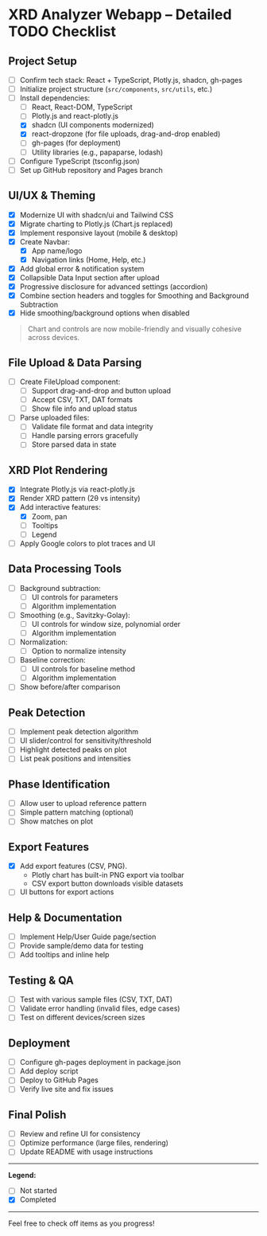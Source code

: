 # XRD Analyzer Webapp – Detailed TODO Checklist

## Project Setup
- [ ] Confirm tech stack: React + TypeScript, Plotly.js, shadcn, gh-pages
- [ ] Initialize project structure (`src/components`, `src/utils`, etc.)
- [ ] Install dependencies:
  - [ ] React, React-DOM, TypeScript
  - [ ] Plotly.js and react-plotly.js
  - [x] shadcn (UI components modernized)
  - [x] react-dropzone (for file uploads, drag-and-drop enabled)
  - [ ] gh-pages (for deployment)
  - [ ] Utility libraries (e.g., papaparse, lodash)
- [ ] Configure TypeScript (tsconfig.json)
- [ ] Set up GitHub repository and Pages branch

## UI/UX & Theming
- [x] Modernize UI with shadcn/ui and Tailwind CSS
- [x] Migrate charting to Plotly.js (Chart.js replaced)
- [x] Implement responsive layout (mobile & desktop)
- [x] Create Navbar:
  - [x] App name/logo
  - [x] Navigation links (Home, Help, etc.)
- [x] Add global error & notification system
- [x] Collapsible Data Input section after upload
- [x] Progressive disclosure for advanced settings (accordion)
- [x] Combine section headers and toggles for Smoothing and Background Subtraction
- [x] Hide smoothing/background options when disabled

> Chart and controls are now mobile-friendly and visually cohesive across devices.

## File Upload & Data Parsing
- [ ] Create FileUpload component:
  - [ ] Support drag-and-drop and button upload
  - [ ] Accept CSV, TXT, DAT formats
  - [ ] Show file info and upload status
- [ ] Parse uploaded files:
  - [ ] Validate file format and data integrity
  - [ ] Handle parsing errors gracefully
  - [ ] Store parsed data in state

## XRD Plot Rendering
- [x] Integrate Plotly.js via react-plotly.js
- [x] Render XRD pattern (2θ vs intensity)
- [x] Add interactive features:
  - [x] Zoom, pan
  - [ ] Tooltips
  - [ ] Legend
- [ ] Apply Google colors to plot traces and UI

## Data Processing Tools
- [ ] Background subtraction:
  - [ ] UI controls for parameters
  - [ ] Algorithm implementation
- [ ] Smoothing (e.g., Savitzky-Golay):
  - [ ] UI controls for window size, polynomial order
  - [ ] Algorithm implementation
- [ ] Normalization:
  - [ ] Option to normalize intensity
- [ ] Baseline correction:
  - [ ] UI controls for baseline method
  - [ ] Algorithm implementation
- [ ] Show before/after comparison

## Peak Detection
- [ ] Implement peak detection algorithm
- [ ] UI slider/control for sensitivity/threshold
- [ ] Highlight detected peaks on plot
- [ ] List peak positions and intensities

## Phase Identification
- [ ] Allow user to upload reference pattern
- [ ] Simple pattern matching (optional)
- [ ] Show matches on plot

## Export Features
- [x] Add export features (CSV, PNG).
  - Plotly chart has built-in PNG export via toolbar
  - CSV export button downloads visible datasets
- [ ] UI buttons for export actions

## Help & Documentation
- [ ] Implement Help/User Guide page/section
- [ ] Provide sample/demo data for testing
- [ ] Add tooltips and inline help

## Testing & QA
- [ ] Test with various sample files (CSV, TXT, DAT)
- [ ] Validate error handling (invalid files, edge cases)
- [ ] Test on different devices/screen sizes

## Deployment
- [ ] Configure gh-pages deployment in package.json
- [ ] Add deploy script
- [ ] Deploy to GitHub Pages
- [ ] Verify live site and fix issues

## Final Polish
- [ ] Review and refine UI for consistency
- [ ] Optimize performance (large files, rendering)
- [ ] Update README with usage instructions

---

**Legend:**
- [ ] Not started
- [x] Completed

---

Feel free to check off items as you progress!
